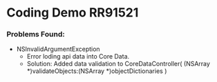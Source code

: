 # Coding Demo RR91521

### Problems Found:
* NSInvalidArgumentException
  * Error loding api data into Core Data. 
  * Solution: Added data validation to CoreDataController( (NSArray *)validateObjects:(NSArray *)objectDictionaries ) 
